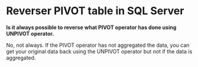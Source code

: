 # Reverser PIVOT table in SQL Server

**Is it always possible to reverse what PIVOT operator has done using UNPIVOT operator.**

No, not always. If the PIVOT operator has not aggregated the data, you can get your original data back using the UNPIVOT operator but not if the data is aggregated.
